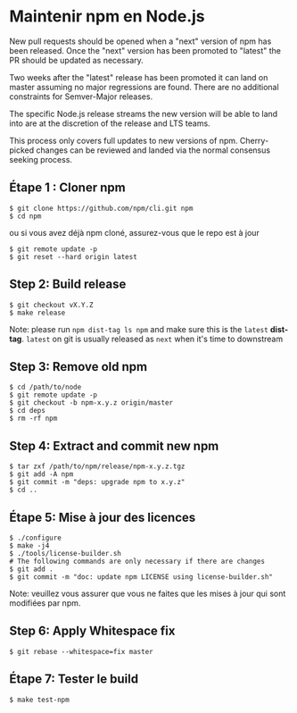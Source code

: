 # Maintenir npm en Node.js

New pull requests should be opened when a "next" version of npm has been released. Once the "next" version has been promoted to "latest" the PR should be updated as necessary.

Two weeks after the "latest" release has been promoted it can land on master assuming no major regressions are found. There are no additional constraints for Semver-Major releases.

The specific Node.js release streams the new version will be able to land into are at the discretion of the release and LTS teams.

This process only covers full updates to new versions of npm. Cherry-picked changes can be reviewed and landed via the normal consensus seeking process.

## Étape 1 : Cloner npm

```console
$ git clone https://github.com/npm/cli.git npm
$ cd npm
```

ou si vous avez déjà npm cloné, assurez-vous que le repo est à jour

```console
$ git remote update -p
$ git reset --hard origin latest
```

## Step 2: Build release

```console
$ git checkout vX.Y.Z
$ make release
```

Note: please run `npm dist-tag ls npm` and make sure this is the `latest` **dist-tag**. `latest` on git is usually released as `next` when it's time to downstream

## Step 3: Remove old npm

```console
$ cd /path/to/node
$ git remote update -p
$ git checkout -b npm-x.y.z origin/master
$ cd deps
$ rm -rf npm
```

## Step 4: Extract and commit new npm

```console
$ tar zxf /path/to/npm/release/npm-x.y.z.tgz
$ git add -A npm
$ git commit -m "deps: upgrade npm to x.y.z"
$ cd ..
```

## Étape 5: Mise à jour des licences

```console
$ ./configure
$ make -j4
$ ./tools/license-builder.sh
# The following commands are only necessary if there are changes
$ git add .
$ git commit -m "doc: update npm LICENSE using license-builder.sh"
```

Note: veuillez vous assurer que vous ne faites que les mises à jour qui sont modifiées par npm.

## Step 6: Apply Whitespace fix

```console
$ git rebase --whitespace=fix master
```

## Étape 7: Tester le build

```console
$ make test-npm
```
